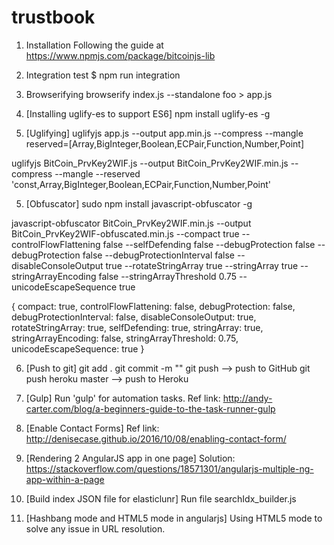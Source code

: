 # trustbook

1. Installation
Following the guide at https://www.npmjs.com/package/bitcoinjs-lib

2. Integration test
$ npm run integration

3. Browserifying
browserify index.js --standalone foo > app.js

4. [Installing uglify-es to support ES6]
npm install uglify-es -g

4. [Uglifying]
uglifyjs app.js --output app.min.js --compress --mangle reserved=[Array,BigInteger,Boolean,ECPair,Function,Number,Point] 

uglifyjs BitCoin_PrvKey2WIF.js --output BitCoin_PrvKey2WIF.min.js --compress --mangle --reserved 'const,Array,BigInteger,Boolean,ECPair,Function,Number,Point'

5. [Obfuscator]
sudo npm install javascript-obfuscator -g

javascript-obfuscator BitCoin_PrvKey2WIF.min.js --output BitCoin_PrvKey2WIF-obfuscated.min.js --compact true --controlFlowFlattening false --selfDefending false --debugProtection false --debugProtection false --debugProtectionInterval false --disableConsoleOutput true --rotateStringArray true --stringArray true --stringArrayEncoding false --stringArrayThreshold 0.75 --unicodeEscapeSequence true

{
    compact: true,
    controlFlowFlattening: false,
    debugProtection: false,
    debugProtectionInterval: false,
    disableConsoleOutput: true,
    rotateStringArray: true,
    selfDefending: true,
    stringArray: true,
    stringArrayEncoding: false,
    stringArrayThreshold: 0.75,
    unicodeEscapeSequence: true
}

6. [Push to git]
git add .
git commit -m "<Comment>"
git push --> push to GitHub
git push heroku master --> push to Heroku

7. [Gulp]
Run 'gulp' for automation tasks.
Ref link: http://andy-carter.com/blog/a-beginners-guide-to-the-task-runner-gulp

8. [Enable Contact Forms]
Ref link: http://denisecase.github.io/2016/10/08/enabling-contact-form/

9. [Rendering 2 AngularJS app in one page]
Solution: https://stackoverflow.com/questions/18571301/angularjs-multiple-ng-app-within-a-page

10. [Build index JSON file for elasticlunr]
Run file searchIdx_builder.js

11. [Hashbang mode and HTML5 mode in angularjs]
Using HTML5 mode to solve any issue in URL resolution.